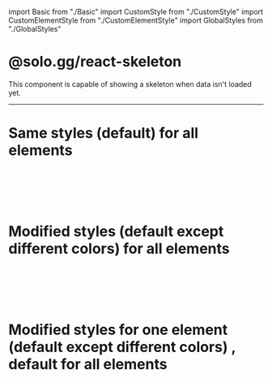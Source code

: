 import Basic from "./Basic"
import CustomStyle from "./CustomStyle"
import CustomElementStyle from "./CustomElementStyle"
import GlobalStyles from "./GlobalStyles"

<GlobalStyles/>

# @solo.gg/react-skeleton

<p> This component is capable of showing a skeleton when data isn't loaded yet. </p>

<hr/>

# Same styles (default) for all elements

<Basic/>

<br/><br/><br/><br/>

# Modified styles (default except different colors) for all elements

<CustomStyle/>

<br/><br/><br/><br/>

# Modified styles for one element (default except different colors) , default for all elements

<CustomElementStyle/>

<br/><br/><br/><br/>
